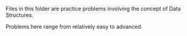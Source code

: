Files in this folder are practice problems involving the concept of Data Structures. 

Problems here range from relatively easy to advanced. 
